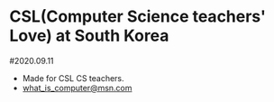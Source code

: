 # CSL(Computer Science teachers' Love) at South Korea

#2020.09.11
- Made for CSL CS teachers.
- what_is_computer@msn.com
